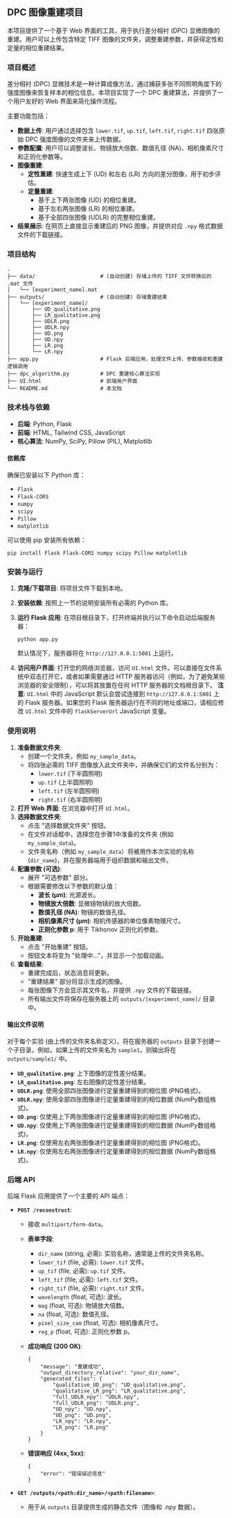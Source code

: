 ## DPC 图像重建项目

本项目提供了一个基于 Web 界面的工具，用于执行差分相衬 (DPC) 显微图像的重建。用户可以上传包含特定 TIFF 图像的文件夹，调整重建参数，并获得定性和定量的相位重建结果。

### 项目概述

差分相衬 (DPC) 显微技术是一种计算成像方法，通过捕获多张不同照明角度下的强度图像来恢复样本的相位信息。本项目实现了一个 DPC 重建算法，并提供了一个用户友好的 Web 界面来简化操作流程。

主要功能包括：

- **数据上传**: 用户通过选择包含 `lower.tif`, `up.tif`, `left.tif`, `right.tif` 四张原始 DPC 强度图像的文件夹来上传数据。
- **参数配置**: 用户可以调整波长、物镜放大倍数、数值孔径 (NA)、相机像素尺寸和正则化参数等。
- **图像重建**:
  - **定性重建**: 快速生成上下 (UD) 和左右 (LR) 方向的差分图像，用于初步评估。
  - **定量重建**:
    - 基于上下两张图像 (UD) 的相位重建。
    - 基于左右两张图像 (LR) 的相位重建。
    - 基于全部四张图像 (UDLR) 的完整相位重建。
- **结果展示**: 在网页上直接显示重建后的 PNG 图像，并提供对应 `.npy` 格式数据文件的下载链接。

### 项目结构

```
.
├── data/                     # (自动创建) 存储上传的 TIFF 文件转换后的 .mat 文件
│   └── [experiment_name].mat
├── outputs/                  # (自动创建) 存储重建结果
│   └── [experiment_name]/
│       ├── UD_qualitative.png
│       ├── LR_qualitative.png
│       ├── UDLR.png
│       ├── UDLR.npy
│       ├── UD.png
│       ├── UD.npy
│       ├── LR.png
│       └── LR.npy
├── app.py                    # Flask 后端应用，处理文件上传、参数接收和重建逻辑调用
├── dpc_algorithm.py          # DPC 重建核心算法实现
├── UI.html                   # 前端用户界面
└── README.md                 # 本文档
```

### 技术栈与依赖

- **后端**: Python, Flask
- **前端**: HTML, Tailwind CSS, JavaScript
- **核心算法**: NumPy, SciPy, Pillow (PIL), Matplotlib

#### 依赖库

确保已安装以下 Python 库：

- `Flask`
- `Flask-CORS`
- `numpy`
- `scipy`
- `Pillow`
- `matplotlib`

可以使用 pip 安装所有依赖：

```
pip install Flask Flask-CORS numpy scipy Pillow matplotlib
```

### 安装与运行

1. **克隆/下载项目**: 将项目文件下载到本地。

2. **安装依赖**: 按照上一节的说明安装所有必需的 Python 库。

3. **运行 Flask 应用**: 在项目根目录下，打开终端并执行以下命令启动后端服务器：

   ```
   python app.py
   ```

   默认情况下，服务器将在 `http://127.0.0.1:5001` 上运行。

4. **访问用户界面**: 打开您的网络浏览器，访问 `UI.html` 文件。可以直接在文件系统中双击打开它，或者如果需要通过 HTTP 服务器访问（例如，为了避免某些浏览器的安全限制），可以将其放置在任何 HTTP 服务器的文档根目录下。 **注意**: `UI.html` 中的 JavaScript 默认会尝试连接到 `http://127.0.0.1:5001` 上的 Flask 服务器。如果您的 Flask 服务器运行在不同的地址或端口，请相应修改 `UI.html` 文件中的 `flaskServerUrl` JavaScript 变量。

### 使用说明

1. **准备数据文件夹**:
   - 创建一个文件夹，例如 `my_sample_data`。
   - 将四张必需的 TIFF 图像放入此文件夹中，并确保它们的文件名分别为：
     - `lower.tif` (下半圆照明)
     - `up.tif` (上半圆照明)
     - `left.tif` (左半圆照明)
     - `right.tif` (右半圆照明)
2. **打开 Web 界面**: 在浏览器中打开 `UI.html`。
3. **选择数据文件夹**:
   - 点击 "选择数据文件夹" 按钮。
   - 在文件对话框中，选择您在步骤1中准备的文件夹 (例如 `my_sample_data`)。
   - 文件夹名称（例如 `my_sample_data`）将被用作本次实验的名称 (`dir_name`)，并在服务器端用于组织数据和输出文件。
4. **配置参数 (可选)**:
   - 展开 "可选参数" 部分。
   - 根据需要修改以下参数的默认值：
     - **波长 (μm)**: 光源波长。
     - **物镜放大倍数**: 显微镜物镜的放大倍数。
     - **数值孔径 (NA)**: 物镜的数值孔径。
     - **相机像素尺寸 (μm)**: 相机传感器的单位像素物理尺寸。
     - **正则化参数 p**: 用于 Tikhonov 正则化的参数。
5. **开始重建**:
   - 点击 "开始重建" 按钮。
   - 按钮文本将变为 "处理中..."，并显示一个加载动画。
6. **查看结果**:
   - 重建完成后，状态消息将更新。
   - "重建结果" 部分将显示生成的图像。
   - 每张图像下方会显示其文件名，并提供 `.npy` 文件的下载链接。
   - 所有输出文件将保存在服务器上的 `outputs/[experiment_name]/` 目录中。

#### 输出文件说明

对于每个实验 (由上传的文件夹名称定义)，将在服务器的 `outputs` 目录下创建一个子目录。例如，如果上传的文件夹名为 `sample1`，则输出将在 `outputs/sample1/` 中。

- **`UD_qualitative.png`**: 上下图像的定性差分结果。
- **`LR_qualitative.png`**: 左右图像的定性差分结果。
- **`UDLR.png`**: 使用全部四张图像进行定量重建得到的相位图 (PNG格式)。
- **`UDLR.npy`**: 使用全部四张图像进行定量重建得到的相位数据 (NumPy数组格式)。
- **`UD.png`**: 仅使用上下两张图像进行定量重建得到的相位图 (PNG格式)。
- **`UD.npy`**: 仅使用上下两张图像进行定量重建得到的相位数据 (NumPy数组格式)。
- **`LR.png`**: 仅使用左右两张图像进行定量重建得到的相位图 (PNG格式)。
- **`LR.npy`**: 仅使用左右两张图像进行定量重建得到的相位数据 (NumPy数组格式)。

### 后端 API

后端 Flask 应用提供了一个主要的 API 端点：

- **`POST /reconstruct`**:

  - 接收 `multipart/form-data`。

  - **表单字段**:

    - `dir_name` (string, 必需): 实验名称，通常是上传的文件夹名称。
    - `lower_tif` (file, 必需): `lower.tif` 文件。
    - `up_tif` (file, 必需): `up.tif` 文件。
    - `left_tif` (file, 必需): `left.tif` 文件。
    - `right_tif` (file, 必需): `right.tif` 文件。
    - `wavelength` (float, 可选): 波长。
    - `mag` (float, 可选): 物镜放大倍数。
    - `na` (float, 可选): 数值孔径。
    - `pixel_size_cam` (float, 可选): 相机像素尺寸。
    - `reg_p` (float, 可选): 正则化参数 p。

  - **成功响应 (200 OK)**:

    ```
    {
        "message": "重建成功",
        "output_directory_relative": "your_dir_name",
        "generated_files": {
            "qualitative_UD_png": "UD_qualitative.png",
            "qualitative_LR_png": "LR_qualitative.png",
            "full_UDLR_npy": "UDLR.npy",
            "full_UDLR_png": "UDLR.png",
            "UD_npy": "UD.npy",
            "UD_png": "UD.png",
            "LR_npy": "LR.npy",
            "LR_png": "LR.png"
        }
    }
    ```

  - **错误响应 (4xx, 5xx)**:

    ```
    {
        "error": "错误描述信息"
    }
    ```

- **`GET /outputs/<path:dir_name>/<path:filename>`**:

  - 用于从 `outputs` 目录提供生成的静态文件（图像和 .npy 数据）。
